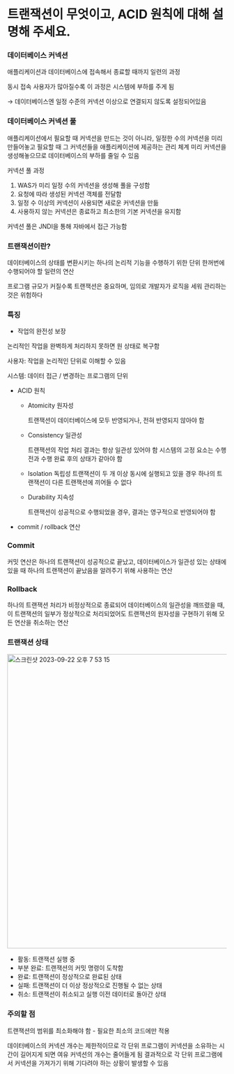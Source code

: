 # 트랜잭션이 무엇이고, ACID 원칙에 대해 설명해 주세요.

### 데이터베이스 커넥션

애플리케이션과 데이터베이스에 접속해서 종료할 때까지 일련의 과정

동시 접속 사용자가 많아질수록 이 과정은 시스템에 부하를 주게 됨

→ 데이터베이스엔 일정 수준의 커넥션 이상으로 연결되지 않도록 설정되어있음

### 데이터베이스 커넥션 풀

애플리케이션에서 필요할 때 커넥션을 만드는 것이 아니라, 일정한 수의 커넥션을 미리 만들어놓고 필요할 때 그 커넥션들을 애플리케이션에 제공하는 관리 체계
미리 커넥션을 생성해놓으므로 데이터베이스의 부하를 줄일 수 있음

커넥션 풀 과정

1. WAS가 미리 일정 수의 커넥션을 생성해 풀을 구성함
2. 요청에 따라 생성된 커넥션 객체를 전달함
3. 일정 수 이상의 커넥션이 사용되면 새로운 커넥션을 만듦
4. 사용하지 않는 커넥션은 종료하고 최소한의 기본 커넥션을 유지함

커넥션 풀은 JNDI을 통해 자바에서 접근 가능함

### 트랜잭션이란?

데이터베이스의 상태를 변환시키는 하나의 논리적 기능을 수행하기 위한 단위
한꺼번에 수행되어야 할 일련의 연산

프로그램 규모가 커질수록 트랜잭션은 중요하며, 임의로 개발자가 로직을 세워 관리하는 것은 위험하다

### 특징

- 작업의 완전성 보장

논리적인 작업을 완벽하게 처리하지 못하면 원 상태로 복구함

사용자: 작업을 논리적인 단위로 이해할 수 있음

시스템: 데이터 접근 / 변경하는 프로그램의 단위

- ACID 원칙
    - Atomicity 원자성
        
        트랜잭션이 데이터베이스에 모두 반영되거나, 전혀 반영되지 않아야 함
        
    - Consistency 일관성
        
        트랜잭션의 작업 처리 결과는 항상 일관성 있어야 함
        시스템의 고정 요소는 수행 전과 수행 완료 후의 상태가 같아야 함
        
    - Isolation 독립성
    트랜잭션이 두 개 이상 동시에 실행되고 있을 경우 하나의 트랜잭션이 다른 트랜잭션에 끼어들 수 없다
    - Durability 지속성
        
        트랜잭션이 성공적으로 수행되었을 경우, 결과는 영구적으로 반영되어야 함
        
- commit / rollback 연산

### Commit

커밋 연산은 하나의 트랜잭션이 성공적으로 끝났고, 데이터베이스가 일관성 있는 상태에 있을 때 하나의 트랜잭션이 끝났음을 알려주기 위해 사용하는 연산

### Rollback

하나의 트랜잭션 처리가 비정상적으로 종료되어 데이터베이스의 일관성을 깨뜨렸을 때, 이 트랜잭션의 일부가 정상적으로 처리되었어도 트랜잭션의 원자성을 구현하기 위해 모든 연산을 취소하는 연산

### 트랜잭션 상태

<img width="674" alt="스크린샷 2023-09-22 오후 7 53 15" src="https://github.com/COW-edu/backend-cs-study/assets/104254012/093eed76-402f-460d-8e29-4be89343a673">

- 활동: 트랜잭션 실행 중
- 부분 완료: 트랜잭션의 커밋 명령이 도착함
- 완료: 트랜잭션이 정상적으로 완료된 상태
- 실패: 트랜잭션이 더 이상 정상적으로 진행될 수 없는 상태
- 취소: 트랜잭션이 취소되고 실행 이전 데이터로 돌아간 상태

### 주의할 점

트랜잭션의 범위를 최소화해야 함 - 필요한 최소의 코드에만 적용

데이터베이스의 커넥션 개수는 제한적이므로 각 단위 프로그램이 커넥션을 소유하는 시간이 길어지게 되면 여유 커넥션의 개수는 줄어들게 됨
결과적으로 각 단위 프로그램에서 커넥션을 가져가기 위해 기다려야 하는 상황이 발생할 수 있음

